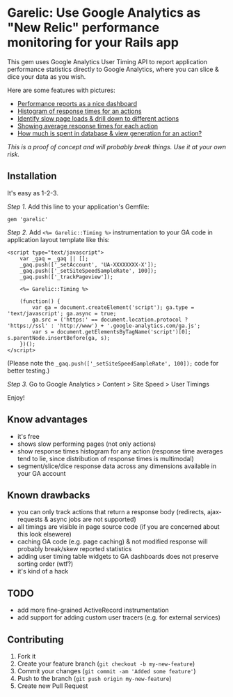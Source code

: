 # Garelic: Use Google Analytics as "New Relic" performance monitoring for your Rails app

This gem uses Google Analytics User Timing API to report application performance statistics directly to Google Analytics, where you can slice & dice your data as you wish.

Here are some features with pictures:

- [Performance reports as a nice dashboard](http://twitpic.com/b0gt4j/full)
- [Histogram of response times for an actions](http://twitpic.com/b0gv6e/full)
- [Identify slow page loads & drill down to different actions](http://twitpic.com/b0gump/full)
- [Showing average response times for each action](http://twitpic.com/b0gwkx/full)
- [How much is spent in database & view generation for an action?](http://twitpic.com/b0h062/full)

*This is a proof of concept and will probably break things. Use it at your own risk.*


## Installation

It's easy as 1-2-3.

*Step 1.* Add this line to your application's Gemfile:

    gem 'garelic'

*Step 2.* Add `<%= Garelic::Timing %>` instrumentation to your GA code in application layout template like this:

    <script type="text/javascript">
        var _gaq = _gaq || [];
        _gaq.push(['_setAccount', 'UA-XXXXXXXX-X']);
        _gaq.push(['_setSiteSpeedSampleRate', 100]);
        _gaq.push(['_trackPageview']);

        <%= Garelic::Timing %>

        (function() {
            var ga = document.createElement('script'); ga.type = 'text/javascript'; ga.async = true;
            ga.src = ('https:' == document.location.protocol ? 'https://ssl' : 'http://www') + '.google-analytics.com/ga.js';
            var s = document.getElementsByTagName('script')[0]; s.parentNode.insertBefore(ga, s);
        })();
    </script>
    
(Please note the `_gaq.push(['_setSiteSpeedSampleRate', 100]);` code for better testing.)

*Step 3.* Go to Google Analytics > Content > Site Speed > User Timings

Enjoy!

## Know advantages

- it's free
- shows slow performing pages (not only actions)
- show response times histogram for any action (response time averages tend to lie, since distribution of response times is multimodal)
- segment/slice/dice response data across any dimensions available in your GA account

## Known drawbacks

- you can only track actions that return a response body (redirects, ajax-requests & async jobs are not supported)
- all timings are visible in page source code (if you are concerned about this look elsewere)
- caching GA code (e.g. page caching) & not modified response will probably break/skew reported statistics
- adding user timing table widgets to GA dashboards does not preserve sorting order (wtf?)
- it's kind of a hack

## TODO

- add more fine-grained ActiveRecord instrumentation
- add support for adding custom user tracers (e.g. for external services)

## Contributing

1. Fork it
2. Create your feature branch (`git checkout -b my-new-feature`)
3. Commit your changes (`git commit -am 'Added some feature'`)
4. Push to the branch (`git push origin my-new-feature`)
5. Create new Pull Request
